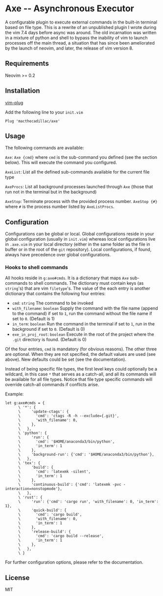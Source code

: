 # Axe -- Asynchronous Executor

A configurable plugin to execute external commands in the built-in terminal
based on file type. This is a rewrite of an unpublished plugin I wrote during
the vim 7.4 days before async was around. The old incarnation was written in a
mixture of python and shell to bypass the inability of vim to launch processes
off the main thread, a situation that has since been ameliorated by the launch
of neovim, and later, the release of vim version 8.

## Requirements

Neovim >= 0.2

## Installation

[vim-plug](https://github.com/junegunn/vim-plug)

Add the following line to your `init.vim`

```vim
Plug 'macthecadillac/axe'
```
## Usage

The following commands are available:

`Axe`: `Axe {cmd}` where `cmd` is the sub-command you defined (see the
section below). This will execute the command you configured.

`AxeList`: List all the defined sub-commands available for the current file
type

`AxeProcs`: List all background processes launched through `Axe`
(those that run not in the terminal but in the background)

`AxeStop`: Terminate process with the provided process number.  `AxeStop
{#}` where `#` is the process number listed by `AxeListProcs`.

## Configuration

Configurations can be global or local. Global configurations reside in your
global configuration (usually in `init.vim`) whereas local configurations live
in `.axe.vim` in your local directory (either in the same folder as the file in
buffer or in the root of the `git` repository). Local configurations, if found,
always have precedence over global configurations.

### Hooks to shell commands

All hooks reside in `g:axe#cmds`. It is a dictionary that maps
`Axe` sub-commands to shell commands. The dictionary must contain keys (as
`string`'s) that are vim `filetype`'s. The value of the each entry is another
dictionary that contains the following four entries:

  - `cmd`: `string` The command to be invoked
  - `with_filename`: `boolean` Supply the command with the file name (append to
    the command) if set to `1`, run the command without the file name if set to
    `0`. (Default is 1)
  - `in_term`: `boolean` Run the command in the terminal if set to `1`, run in the
    background if set to `0`. (Default is 0)
  - `exe_in_proj_root`: `boolean` Execute in the root of the project where the
    `.git` directory is found. (Default is 0)

Of the four entries, `cmd` is mandatory (for obvious reasons). The other three
are optional. When they are not specified, the default values are used (see
above). New defaults could be set (see the documentation).

Instead of being specific file types, the first level keys could optionally be a
wildcard, in this case `*` that serves as a catch-all, and all its commands will
be available for all file types. Notice that file type specific commands will
override catch-all commands if conflicts arise.

Example:

```vim
let g:axe#cmds = {
      \ '*': {
      \     'update-ctags': {
      \       'cmd': 'ctags -R -h --exclude={.git}',
      \       'with_filename': 0,
      \     },
      \   },
      \ 'python': {
      \     'run': {
      \       'cmd': '$HOME/anaconda3/bin/python',
      \       'in_term': 1
      \     },
      \     'background-run': {'cmd': '$HOME/anaconda3/bin/python'},
      \   },
      \ 'tex': {
      \     'build': {
      \       'cmd': 'latexmk -silent',
      \       'in_term': 1
      \     },
      \     'continuous-build': {'cmd': 'latexmk -pvc -interaction=nonstopmode'},
      \   },
      \ 'rust': {
      \     'run': {'cmd': 'cargo run', 'with_filename': 0, 'in_term': 1},
      \     'quick-build': {
      \       'cmd': 'cargo build',
      \       'with_filename': 0,
      \       'in_term': 1
      \     },
      \     'release-build': {
      \       'cmd': 'cargo build --release',
      \       'in_term': 1
      \     },
      \   },
      \ }
```

For further configuration options, please refer to the documentation.

## License

MIT
